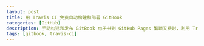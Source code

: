 ```yaml
---
layout: post
title: 用 Travis CI 免费自动构建和部署 GitBook
categories: [GitHub]
description: 手动构建和发布 GitBook 电子书到 GitHub Pages 繁琐又费时，利用 Travsi CI 来解放自己的时间和双手。
tags: [gitbook, travis-ci]
---
```



